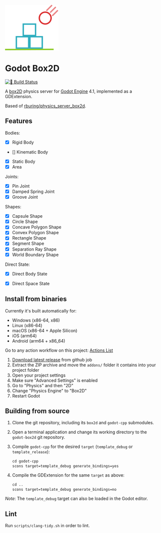 ![Box2D Logo](box2d_icon.svg)

# Godot Box2D
[![🔗 Build Status](https://github.com/godot-box2d/godot-box2d/actions/workflows/runner.yml/badge.svg)](https://github.com/godot-box2d/godot-box2d/actions/workflows/runner.yml)

A [box2D](https://github.com/erincatto/box2d) physics server for [Godot Engine](https://github.com/godotengine/godot) 4.1, implemented as a GDExtension.

Based of [rburing/physics_server_box2d](https://github.com/rburing/physics_server_box2d).

## Features

Bodies:
- [x] Rigid Body
- [] Kinematic Body
- [x] Static Body
- [x] Area

Joints:
- [x] Pin Joint
- [x] Damped Spring Joint
- [x] Groove Joint

Shapes:
- [x] Capsule Shape
- [x] Circle Shape
- [x] Concave Polygon Shape
- [x] Convex Polygon Shape
- [x] Rectangle Shape
- [x] Segment Shape
- [x] Separation Ray Shape
- [x] World Boundary Shape

Direct State:
- [x] Direct Body State
- [x] Direct Space State


## Install from binaries

Currently it's built automatically for:

- Windows (x86-64, x86)
- Linux (x86-64)
- macOS (x86-64 + Apple Silicon)
- iOS (arm64)
- Android (arm64 + x86_64)

Go to any action workflow on this project: [Actions List](https://github.com/rburing/physics_server_box2d/actions)

1. [Download latest release](https://github.com/godot-box2d/godot-box2d/releases/latest) from github job
2. Extract the ZIP archive and move the `addons/` folder it contains into your project folder
3. Open your project settings
4. Make sure "Advanced Settings" is enabled
5. Go to "Physics" and then "2D"
6. Change "Physics Engine" to "Box2D"
7. Restart Godot

## Building from source

1. Clone the git repository, including its `box2d` and `godot-cpp` submodules.

2. Open a terminal application and change its working directory to the `godot-box2d` git repository.

3. Compile `godot-cpp` for the desired `target` (`template_debug` or `template_release`):

       cd godot-cpp
       scons target=template_debug generate_bindings=yes

4. Compile the GDExtension for the same `target` as above:

       cd ..
       scons target=template_debug generate_bindings=no

*Note*: The `template_debug` target can also be loaded in the Godot editor.

## Lint

Run `scripts/clang-tidy.sh` in order to lint.
